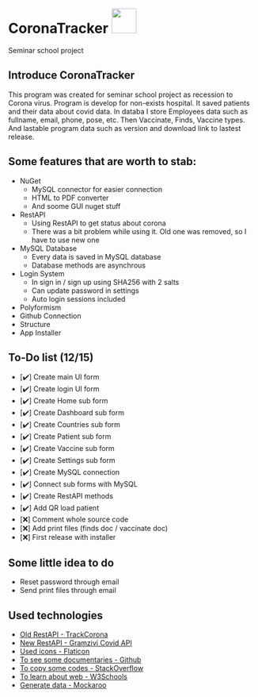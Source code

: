 # CoronaTracker <img src="http://coronatracker.ncodes.eu/coronavirus.png" width="50" height="50">
Seminar school project

## Introduce CoronaTracker
This program was created for seminar school project as recession to Corona virus. Program is develop for non-exists hospital. It saved patients and their data about covid data. In databa I store Employees data such as fullname, email, phone, pose, etc. Then Vaccinate, Finds, Vaccine types. And lastable program data such as version and download link to lastest release.

## Some features that are worth to stab:
- NuGet
	- MySQL connector for easier connection
	- HTML to PDF converter
	- And soome GUI nuget stuff
- RestAPI
	- Using RestAPI to get status about corona
	- There was a bit problem while using it. Old one was removed, so I have to use new one
- MySQL Database
	- Every data is saved in MySQL database
	- Database methods are asynchrous
- Login System
	- In sign in / sign up using SHA256 with 2 salts
	- Can update password in settings
	- Auto login sessions included
- Polyformism
- Github Connection
- Structure
- App Installer

## To-Do list (12/15)
- [:heavy_check_mark:] Create main UI form
- [:heavy_check_mark:] Create login UI form
- [:heavy_check_mark:] Create Home sub form
- [:heavy_check_mark:] Create Dashboard sub form
- [:heavy_check_mark:] Create Countries sub form
- [:heavy_check_mark:] Create Patient sub form
- [:heavy_check_mark:] Create Vaccine sub form
- [:heavy_check_mark:] Create Settings sub form
- [:heavy_check_mark:] Create MySQL connection
- [:heavy_check_mark:] Connect sub forms with MySQL
- [:heavy_check_mark:] Create RestAPI methods
- [:heavy_check_mark:] Add QR load patient
- [:x:] Comment whole source code
- [:x:] Add print files (finds doc / vaccinate doc)
- [:x:] First release with installer

## Some little idea to do
- Reset password through email
- Send print files through email

## Used technologies
- [Old RestAPI - TrackCorona](https://www.trackcorona.live)
- [New RestAPI - Gramzivi Covid API](https://rapidapi.com/Gramzivi/api/covid-19-data/)
- [Used icons - Flaticon](https://www.flaticon.com/free-icon/)
- [To see some documentaries - Github](https://github.com)
- [To copy some codes - StackOverflow](https://stackoverflow.com)
- [To learn about web - W3Schools](https://www.w3schools.com)
- [Generate data - Mockaroo](https://www.mockaroo.com)
